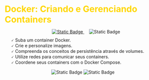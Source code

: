 <h1 style="margin-bottom: 10px;">
    <span style="color: gold;">Docker: Criando e Gerenciando Containers</span>
</h1>
<ul style="list-style: none; padding-left: 20;">
<div align="center", style="margin-bottom: 10px;">
    <a href="https://cursos.alura.com.br/course/docker-criando-gerenciando-containers" target="_blank">
            <img alt="Static Badge" src="https://img.shields.io/badge/ALURA-lightgrey?label=CURSO%3A&labelColor=grey">
    </a>
    &nbsp;&nbsp;&nbsp; <!-- Espaços extras -->
    <img alt="Static Badge" src="https://img.shields.io/badge/10%20HORAS-lightgrey?label=CARGA%20HORÁRIA%3A&labelColor=grey">
</div>
    <li style="display: flex; align-items: flex-start; gap: 4px;">
        <span>🗸</span>
        <span style="flex: 1;">Suba um container Docker.</span>
    </li>
    <li style="display: flex; align-items: flex-start; gap: 4px;">
        <span>🗸</span>
        <span style="flex: 1;">Crie e personalize imagens.</span>
    </li>
    <li style="display: flex; align-items: flex-start; gap: 4px;">
        <span>🗸</span>
        <span style="flex: 1;">Compreenda os conceitos de persistência através de volumes.</span>
    </li>
    <li style="display: flex; align-items: flex-start; gap: 4px;">
        <span>🗸</span>
        <span style="flex: 1;">Utilize redes para comunicar seus containers.</span>
    </li>
    <li style="display: flex; align-items: flex-start; gap: 4px; margin-bottom: 10px;">
        <span>🗸</span>
        <span style="flex: 1;">Coordene seus containers com o Docker Compose.</span>
    </li>
    
</ul>
<!-- Badges -->
<div align="center">
    <img alt="Static Badge" src="https://img.shields.io/badge/EM%20ANDAMENTO-yellow?label=STATUS%3A&labelColor=grey">
    <!-- 
    <a href="<Link Certificado>" target="_blank">
        <img alt="Certificado" src="https://img.shields.io/badge/CERTIFICADO-gold?style=plastic">
    </a> 
    -->
    <img alt="Static Badge" src="https://img.shields.io/badge/CONTEINERIZAÇÃO-lightgrey?label=SKILLS%3A&labelColor=grey">
</div>


